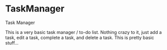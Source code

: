 TaskManager
===========

Task Manager

This is a very basic task manager / to-do list. Nothing crazy to it, just add a task, edit a task, complete a task, and delete a task. This is pretty basic stuff...
